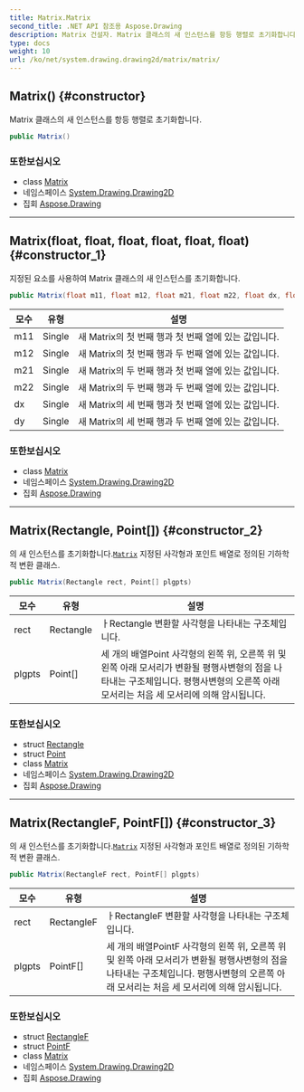 ```yaml
---
title: Matrix.Matrix
second_title: .NET API 참조용 Aspose.Drawing
description: Matrix 건설자. Matrix 클래스의 새 인스턴스를 항등 행렬로 초기화합니다.
type: docs
weight: 10
url: /ko/net/system.drawing.drawing2d/matrix/matrix/
---
```

## Matrix() {#constructor}

Matrix 클래스의 새 인스턴스를 항등 행렬로 초기화합니다.

```csharp
public Matrix()
```

### 또한보십시오

* class [Matrix](../)
* 네임스페이스 [System.Drawing.Drawing2D](../../matrix/)
* 집회 [Aspose.Drawing](../../../)

---

## Matrix(float, float, float, float, float, float) {#constructor_1}

지정된 요소를 사용하여 Matrix 클래스의 새 인스턴스를 초기화합니다.

```csharp
public Matrix(float m11, float m12, float m21, float m22, float dx, float dy)
```

| 모수 | 유형 | 설명 |
| --- | --- | --- |
| m11 | Single | 새 Matrix의 첫 번째 행과 첫 번째 열에 있는 값입니다. |
| m12 | Single | 새 Matrix의 첫 번째 행과 두 번째 열에 있는 값입니다. |
| m21 | Single | 새 Matrix의 두 번째 행과 첫 번째 열에 있는 값입니다. |
| m22 | Single | 새 Matrix의 두 번째 행과 두 번째 열에 있는 값입니다. |
| dx | Single | 새 Matrix의 세 번째 행과 첫 번째 열에 있는 값입니다. |
| dy | Single | 새 Matrix의 세 번째 행과 두 번째 열에 있는 값입니다. |

### 또한보십시오

* class [Matrix](../)
* 네임스페이스 [System.Drawing.Drawing2D](../../matrix/)
* 집회 [Aspose.Drawing](../../../)

---

## Matrix(Rectangle, Point[]) {#constructor_2}

의 새 인스턴스를 초기화합니다.[`Matrix`](../) 지정된 사각형과 포인트 배열로 정의된 기하학적 변환 클래스.

```csharp
public Matrix(Rectangle rect, Point[] plgpts)
```

| 모수 | 유형 | 설명 |
| --- | --- | --- |
| rect | Rectangle | ㅏRectangle 변환할 사각형을 나타내는 구조체입니다. |
| plgpts | Point[] | 세 개의 배열Point 사각형의 왼쪽 위, 오른쪽 위 및 왼쪽 아래 모서리가 변환될 평행사변형의 점을 나타내는 구조체입니다. 평행사변형의 오른쪽 아래 모서리는 처음 세 모서리에 의해 암시됩니다. |

### 또한보십시오

* struct [Rectangle](../../../system.drawing/rectangle/)
* struct [Point](../../../system.drawing/point/)
* class [Matrix](../)
* 네임스페이스 [System.Drawing.Drawing2D](../../matrix/)
* 집회 [Aspose.Drawing](../../../)

---

## Matrix(RectangleF, PointF[]) {#constructor_3}

의 새 인스턴스를 초기화합니다.[`Matrix`](../) 지정된 사각형과 포인트 배열로 정의된 기하학적 변환 클래스.

```csharp
public Matrix(RectangleF rect, PointF[] plgpts)
```

| 모수 | 유형 | 설명 |
| --- | --- | --- |
| rect | RectangleF | ㅏRectangleF 변환할 사각형을 나타내는 구조체입니다. |
| plgpts | PointF[] | 세 개의 배열PointF 사각형의 왼쪽 위, 오른쪽 위 및 왼쪽 아래 모서리가 변환될 평행사변형의 점을 나타내는 구조체입니다. 평행사변형의 오른쪽 아래 모서리는 처음 세 모서리에 의해 암시됩니다. |

### 또한보십시오

* struct [RectangleF](../../../system.drawing/rectanglef/)
* struct [PointF](../../../system.drawing/pointf/)
* class [Matrix](../)
* 네임스페이스 [System.Drawing.Drawing2D](../../matrix/)
* 집회 [Aspose.Drawing](../../../)


